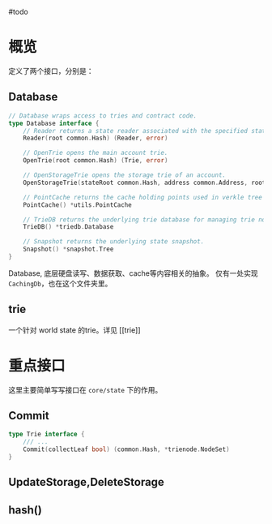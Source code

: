 #todo 
# 概览

定义了两个接口，分别是：
## Database
```go
// Database wraps access to tries and contract code.
type Database interface {
	// Reader returns a state reader associated with the specified state root.
	Reader(root common.Hash) (Reader, error)

	// OpenTrie opens the main account trie.
	OpenTrie(root common.Hash) (Trie, error)

	// OpenStorageTrie opens the storage trie of an account.
	OpenStorageTrie(stateRoot common.Hash, address common.Address, root common.Hash, trie Trie) (Trie, error)

	// PointCache returns the cache holding points used in verkle tree key computation
	PointCache() *utils.PointCache

	// TrieDB returns the underlying trie database for managing trie nodes.
	TrieDB() *triedb.Database

	// Snapshot returns the underlying state snapshot.
	Snapshot() *snapshot.Tree
}

```

Database, 底层硬盘读写、数据获取、cache等内容相关的抽象。
仅有一处实现 `CachingDb`，也在这个文件夹里。

## trie
一个针对 world state 的trie。详见 [[trie]]

# 重点接口
这里主要简单写写接口在 `core/state` 下的作用。
## Commit

```go
type Trie interface {
    /// ...
    Commit(collectLeaf bool) (common.Hash, *trienode.NodeSet)
}
```

## UpdateStorage,DeleteStorage


## hash()

